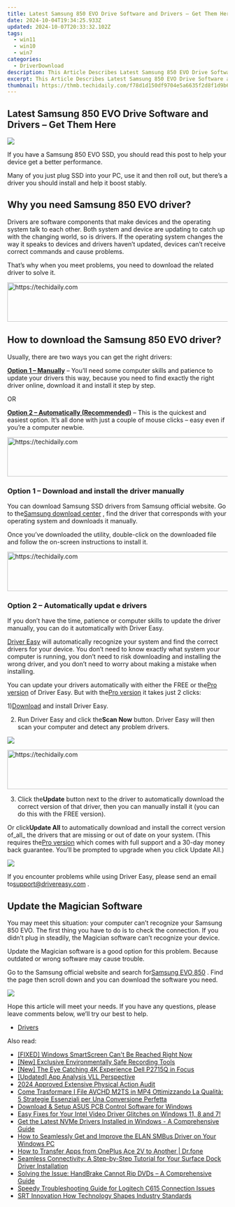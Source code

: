 ```yaml
---
title: Latest Samsung 850 EVO Drive Software and Drivers – Get Them Here
date: 2024-10-04T19:34:25.933Z
updated: 2024-10-07T20:33:32.102Z
tags:
  - win11
  - win10
  - win7
categories:
  - DriverDownload
description: This Article Describes Latest Samsung 850 EVO Drive Software and Drivers – Get Them Here
excerpt: This Article Describes Latest Samsung 850 EVO Drive Software and Drivers – Get Them Here
thumbnail: https://thmb.techidaily.com/f78d1d150df9704e5a6635f2d8f1d9b65ffaf1875700edcd569333cc9eed6a06.jpg
---
```


## Latest Samsung 850 EVO Drive Software and Drivers – Get Them Here

![](https://image-us.samsung.com/SamsungUS/pim/migration/computing/memory-storage/solid-state-drives/mz-75e2t0b-am/Pdpgallery-mz-75e2t0b-am-600x600-C5-052016.jpg?$support-product-hero-jpg$)

 If you have a Samsung 850 EVO SSD, you should read this post to help your device get a better performance.

 Many of you just plug SSD into your PC, use it and then roll out, but there’s a driver you should install and help it boost stably.

## Why you need Samsung 850 EVO driver?

 Drivers are software components that make devices and the operating system talk to each other. Both system and device are updating to catch up with the changing world, so is drivers. If the operating system changes the way it speaks to devices and drivers haven’t updated, devices can’t receive correct commands and cause problems.

 That’s why when you meet problems, you need to download the related driver to solve it.

<!-- affiliate ads begin -->
<a href="https://arkmc.pxf.io/c/5597632/352555/5172" target="_top" id="352555">
  <img src="//a.impactradius-go.com/display-ad/5172-352555" border="0" alt="https://techidaily.com" width="720" height="90"/>
</a>
<img height="0" width="0" src="https://arkmc.pxf.io/i/5597632/352555/5172" style="position:absolute;visibility:hidden;" border="0" />
<!-- affiliate ads end -->

## How to download the Samsung 850 EVO driver?

Usually, there are two ways you can get the right drivers:

**[Option 1 – Manually](https://tools.techidaily.com/drivereasy/download/)**  – You’ll need some computer skills and patience to update your drivers this way, because you need to find exactly the right driver online, download it and install it step by step.

OR

**[Option 2 – Automatically (Recommended)](https://www.drivereasy.com/knowledge/download-samsung-850-evo-driver/#m2)**  – This is the quickest and easiest option. It’s all done with just a couple of mouse clicks – easy even if you’re a computer newbie.

<!-- affiliate ads begin -->
<a href="https://versadesk.pxf.io/c/5597632/1815678/21290" target="_top" id="1815678">
  <img src="//a.impactradius-go.com/display-ad/21290-1815678" border="0" alt="https://techidaily.com" width="728" height="90"/>
</a>
<img height="0" width="0" src="https://versadesk.pxf.io/i/5597632/1815678/21290" style="position:absolute;visibility:hidden;" border="0" />
<!-- affiliate ads end -->

### **Option 1 – Download and install the driver manually**

 You can download Samsung SSD drivers from Samsung official website. Go to the[Samsung download center](https://shop-links.co/link/?exclusive=1&publisher_slug=itechdaily19598&url=https%3A%2F%2Fwww.samsung.com%2Fsemiconductor%2Fminisite%2Fssd%2Fdownload%2Ftools%2F) , find the driver that corresponds with your operating system and downloads it manually.

 Once you’ve downloaded the utility, double-click on the downloaded file and follow the on-screen instructions to install it.

<!-- affiliate ads begin -->
<a href="https://imp.i357552.net/c/5597632/1013424/11832" target="_top" id="1013424">
  <img src="//a.impactradius-go.com/display-ad/11832-1013424" border="0" alt="https://techidaily.com" width="728" height="90"/>
</a>
<img height="0" width="0" src="https://imp.i357552.net/i/5597632/1013424/11832" style="position:absolute;visibility:hidden;" border="0" />
<!-- affiliate ads end -->

### **Option 2 – Automatically updat** e drive**rs**

 If you don’t have the time, patience or computer skills to update the driver manually, you can do it automatically with Driver Easy.

[Driver Easy](https://tools.techidaily.com/drivereasy/download/) will automatically recognize your system and find the correct drivers for your device. You don’t need to know exactly what system your computer is running, you don’t need to risk downloading and installing the wrong driver, and you don’t need to worry about making a mistake when installing.

 You can update your drivers automatically with either the FREE or the[Pro version](https://tools.techidaily.com/drivereasy/download/) of Driver Easy. But with the[Pro version](https://tools.techidaily.com/drivereasy/download/) it takes just 2 clicks:

 1)[Download](https://tools.techidaily.com/drivereasy/download/) and install Driver Easy.

 2) Run Driver Easy and click the**Scan Now** button. Driver Easy will then scan your computer and detect any problem drivers.

![](https://lh6.googleusercontent.com/QyOut6WpkoUbFqhwQ2zQptaUHd_y968Qtle2nqoWqgUdLDE02ZAdz9cpdNQYL6JdUfOEzIWb3jkY2zByhfsBjDcTTO1oK54EoPMaNpjME1VDirufFdpqIV2aMaXN-E_vsCBrAbEI)

<!-- affiliate ads begin -->
<a href="https://aligracehair.sjv.io/c/5597632/1886019/19272" target="_top" id="1886019">
  <img src="//a.impactradius-go.com/display-ad/19272-1886019" border="0" alt="https://techidaily.com" width="728" height="90"/>
</a>
<img height="0" width="0" src="https://aligracehair.sjv.io/i/5597632/1886019/19272" style="position:absolute;visibility:hidden;" border="0" />
<!-- affiliate ads end -->

 3) Click the**Update** button next to the driver to automatically download the correct version of that driver, then you can manually install it (you can do this with the FREE version).

 Or click**Update All** to automatically download and install the correct version of_all_ the drivers that are missing or out of date on your system. (This requires the[Pro version](https://tools.techidaily.com/drivereasy/download/) which comes with full support and a 30-day money back guarantee. You’ll be prompted to upgrade when you click Update All.)

![](https://images.drivereasy.com/wp-content/uploads/2019/06/850.jpg)

 If you encounter problems while using Driver Easy, please send an email to[support@drivereasy.com](https://tools.techidaily.com/drivereasy/download/) .

## Update the Magician Software

 You may meet this situation: your computer can’t recognize your Samsung 850 EVO. The first thing you have to do is to check the connection. If you didn’t plug in steadily, the Magician software can’t recognize your device.

 Update the Magician software is a good option for this problem. Because outdated or wrong software may cause trouble.

 Go to the Samsung official website and search for[Samsung EVO 850](https://shop-links.co/link/?exclusive=1&publisher_slug=itechdaily19598&url=https%3A%2F%2Fwww.samsung.com%2Fus%2Fbusiness%2Fsupport%2Fowners%2Fproduct%2F850-evo-series-250gb%2F) . Find the page then scroll down and you can download the software you need.

![](https://images.drivereasy.com/wp-content/uploads/2019/06/samsung-1024x671.jpg)

 Hope this article will meet your needs. If you have any questions, please leave comments below, we’ll try our best to help.  

* [Drivers](https://tools.techidaily.com/drivereasy/download/)

<ins class="adsbygoogle"
     style="display:block"
     data-ad-format="autorelaxed"
     data-ad-client="ca-pub-7571918770474297"
     data-ad-slot="1223367746"></ins>

<ins class="adsbygoogle"
     style="display:block"
     data-ad-client="ca-pub-7571918770474297"
     data-ad-slot="8358498916"
     data-ad-format="auto"
     data-full-width-responsive="true"></ins>

<span class="atpl-alsoreadstyle">Also read:</span>
<div><ul>
<li><a href="https://common-error.techidaily.com/1723205352887-fixed-windows-smartscreen-cant-be-reached-right-now/"><u>[FIXED] Windows SmartScreen Can't Be Reached Right Now</u></a></li>
<li><a href="https://screen-video-capture.techidaily.com/new-exclusive-environmentally-safe-recording-tools/"><u>[New] Exclusive Environmentally Safe Recording Tools</u></a></li>
<li><a href="https://some-skills.techidaily.com/new-the-eye-catching-4k-experience-dell-p2715q-in-focus/"><u>[New] The Eye Catching 4K Experience Dell P2715Q in Focus</u></a></li>
<li><a href="https://extra-hints.techidaily.com/updated-app-analysis-vll-perspective/"><u>[Updated] App Analysis VLL Perspective</u></a></li>
<li><a href="https://some-knowledge.techidaily.com/2024-approved-extensive-physical-action-audit/"><u>2024 Approved Extensive Physical Action Audit</u></a></li>
<li><a href="https://tech-revival.techidaily.com/come-trasformare-i-file-avchd-m2ts-in-mp4-ottimizzando-la-qualita-5-strategie-essenziali-per-una-conversione-perfetta/"><u>Come Trasformare I File AVCHD M2TS in MP4 Ottimizzando La Qualità: 5 Strategie Essenziali per Una Conversione Perfetta</u></a></li>
<li><a href="https://hardware-help.techidaily.com/download-and-setup-asus-pcb-control-software-for-windows/"><u>Download & Setup ASUS PCB Control Software for Windows</u></a></li>
<li><a href="https://hardware-help.techidaily.com/easy-fixes-for-your-intel-video-driver-glitches-on-windows-11-8-and-7/"><u>Easy Fixes for Your Intel Video Driver Glitches on Windows 11, 8 and 7!</u></a></li>
<li><a href="https://hardware-help.techidaily.com/get-the-latest-nvme-drivers-installed-in-windows-a-comprehensive-guide/"><u>Get the Latest NVMe Drivers Installed in Windows - A Comprehensive Guide</u></a></li>
<li><a href="https://hardware-help.techidaily.com/how-to-seamlessly-get-and-improve-the-elan-smbus-driver-on-your-windows-pc/"><u>How to Seamlessly Get and Improve the ELAN SMBus Driver on Your Windows PC</u></a></li>
<li><a href="https://blog-min.techidaily.com/how-to-transfer-apps-from-oneplus-ace-2v-to-another-drfone-by-drfone-transfer-from-android-transfer-from-android/"><u>How to Transfer Apps from OnePlus Ace 2V to Another | Dr.fone</u></a></li>
<li><a href="https://hardware-help.techidaily.com/seamless-connectivity-a-step-by-step-tutorial-for-your-surface-dock-driver-installation/"><u>Seamless Connectivity: A Step-by-Step Tutorial for Your Surface Dock Driver Installation</u></a></li>
<li><a href="https://win11.techidaily.com/solving-the-issue-handbrake-cannot-rip-dvds-a-comprehensive-guide/"><u>Solving the Issue: HandBrake Cannot Rip DVDs – A Comprehensive Guide</u></a></li>
<li><a href="https://hardware-help.techidaily.com/speedy-troubleshooting-guide-for-logitech-c615-connection-issues/"><u>Speedy Troubleshooting Guide for Logitech C615 Connection Issues</u></a></li>
<li><a href="https://extra-tips.techidaily.com/srt-innovation-how-technology-shapes-industry-standards/"><u>SRT Innovation How Technology Shapes Industry Standards</u></a></li>
</ul></div>

